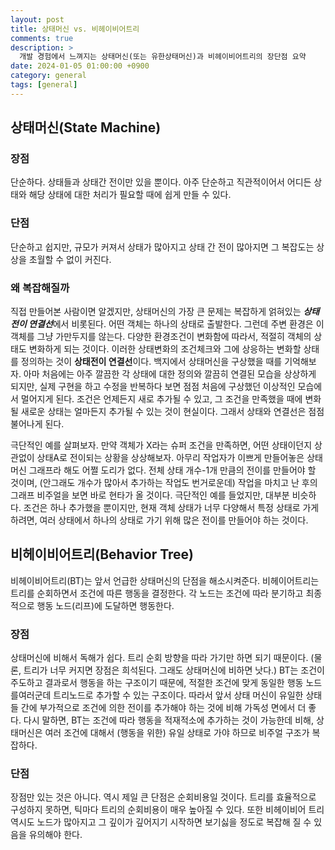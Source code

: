 ```yaml
---
layout: post
title: 상태머신 vs. 비헤이비어트리
comments: true  
description: >
  개발 경험에서 느껴지는 상태머신(또는 유한상태머신)과 비헤이비어트리의 장단점 요약
date: 2024-01-05 01:00:00 +0900
category: general
tags: [general]
---
```


## 상태머신(State Machine)

### 장점

단순하다. 상태들과 상태간 전이만 있을 뿐이다. 아주 단순하고 직관적이어서 어디든 상태와 해당 상태에 대한 처리가 필요할 때에 쉽게 만들 수 있다.

### 단점

단순하고 쉽지만, 규모가 커져서 상태가 많아지고 상태 간 전이 많아지면 그 복잡도는 상상을 초월할 수 없이 커진다.

### 왜 복잡해질까

직접 만들어본 사람이면 알겠지만, 상태머신의 가장 큰 문제는 복잡하게 얽혀있는 ***상태전이 연결선***에서 비롯된다.
어떤 객체는 하나의 상태로 출발한다. 그런데 주변 환경은 이 객체를 그냥 가만두지를 않는다. 다양한 환경조건이 변화함에 따라서, 적절히 객체의 상태도 변화하게 되는 것이다. 이러한 상태변화의 조건체크와 그에 상응하는 변화할 상태를 정의하는 것이 **상태전이 연결선**이다.
백지에서 상태머신을 구상했을 때를 기억해보자. 아마 처음에는 아주 깔끔한 각 상태에 대한 정의와 깔끔히 연결된 모습을 상상하게 되지만, 실제 구현을 하고 수정을 반복하다 보면 점점 처음에 구상했던 이상적인 모습에서 멀어지게 된다. 조건은 언제든지 새로 추가될 수 있고, 그 조건을 만족했을 때에 변화될 새로운 상태는 얼마든지 추가될 수 있는 것이 현실이다. 그래서 상태와 연결선은 점점 불어나게 된다.

극단적인 예를 살펴보자. 
만약 객체가 X라는 슈퍼 조건을 만족하면, 어떤 상태이던지 상관없이 상태A로 전이되는 상황을 상상해보자. 아무리 작업자가 이쁘게 만들어놓은 상태머신 그래프라 해도 어쩔 도리가 없다.  전체 상태 개수-1개 만큼의 전이를 만들어야 할 것이며, (안그래도 개수가 많아서 추가하는 작업도 번거로운데) 작업을 마치고 난 후의 그래프 비주얼을 보면 바로 현타가 올 것이다. 극단적인 예를 들었지만, 대부분 비슷하다. 조건은 하나 추가했을 뿐이지만, 현재 객체 상태가 너무 다양해서 특정 상태로 가게 하려면, 여러 상태에서 하나의 상태로 가기 위해 많은 전이를 만들어야 하는 것이다.

## 비헤이비어트리(Behavior Tree)

비헤이비어트리(BT)는 앞서 언급한 상태머신의 단점을 해소시켜준다. 비헤이어트리는 트리를 순회하면서 조건에 따른 행동을 결정한다. 각 노드는 조건에 따라 분기하고 최종적으로 행동 노드(리프)에 도달하면 행동한다.

### 장점

상태머신에 비해서 독해가 쉽다. 트리 순회 방향을 따라 가기만 하면 되기 때문이다. (물론, 트리가 너무 커지면 장점은 희석된다. 그래도 상태머신에 비하면 낫다.) BT는 조건이 주도하고 결과로서 행동을 하는 구조이기 때문에, 적절한 조건에 맞게 동일한 행동 노드를여러군데 트리노드로 추가할 수 있는 구조이다.  따라서 앞서 상태 머신이 유일한 상태들 간에 부가적으로 조건에 의한 전이를 추가해야 하는 것에 비해 가독성 면에서 더 좋다. 다시 말하면, BT는 조건에 따라 행동을 적재적소에 추가하는 것이 가능한데 비해, 상태머신은 여러 조건에 대해서 (행동을 위한) 유일 상태로 가야 하므로 비주얼 구조가 복잡하다.

### 단점

장점만 있는 것은 아니다. 역시 제일 큰 단점은 순회비용일 것이다. 트리를 효율적으로 구성하지 못하면, 틱마다 트리의 순회비용이 매우 높아질 수 있다. 또한 비헤이비어 트리 역시도 노드가 많아지고 그 깊이가 깊어지기 시작하면 보기싫을 정도로 복잡해 질 수 있음을 유의해야 한다.